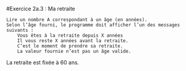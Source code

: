 #Exercice 2a.3 : Ma retraite

    Lire un nombre A correspondant à un âge (en années).
    Selon l’âge fourni, le programme doit afficher l’un des messages suivants :
        Vous êtes à la retraite depuis X années
        Il vous reste X années avant la retraite.
        C’est le moment de prendre sa retraite.
        La valeur fournie n’est pas un âge valide.

La retraite est fixée à 60 ans.